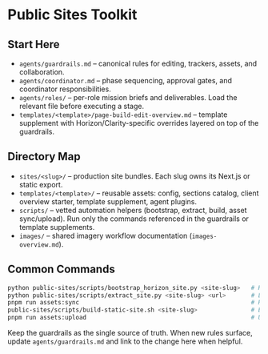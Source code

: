 # Public Sites Toolkit

## Start Here
- `agents/guardrails.md` – canonical rules for editing, trackers, assets, and collaboration.
- `agents/coordinator.md` – phase sequencing, approval gates, and coordinator responsibilities.
- `agents/roles/` – per-role mission briefs and deliverables. Load the relevant file before executing a stage.
- `templates/<template>/page-build-edit-overview.md` – template supplement with Horizon/Clarity-specific overrides layered on top of the guardrails.

## Directory Map
- `sites/<slug>/` – production site bundles. Each slug owns its Next.js or static export.
- `templates/<template>/` – reusable assets: config, sections catalog, client overview starter, template supplement, agent plugins.
- `scripts/` – vetted automation helpers (bootstrap, extract, build, asset sync/upload). Run only the commands referenced in the guardrails or template supplements.
- `images/` – shared imagery workflow documentation (`images-overview.md`).

## Common Commands
```bash
python public-sites/scripts/bootstrap_horizon_site.py <site-slug>   # Horizon scaffold when missing
python public-sites/scripts/extract_site.py <site-slug> <url>       # Legacy site scrape during intake
pnpm run assets:sync                                                # Refresh hashed assets for Horizon
public-sites/scripts/build-static-site.sh <site-slug>               # Export static bundle
pnpm run assets:upload                                              # Upload assets to Bunny when enabled
```

Keep the guardrails as the single source of truth. When new rules surface, update `agents/guardrails.md` and link to the change here when helpful.
